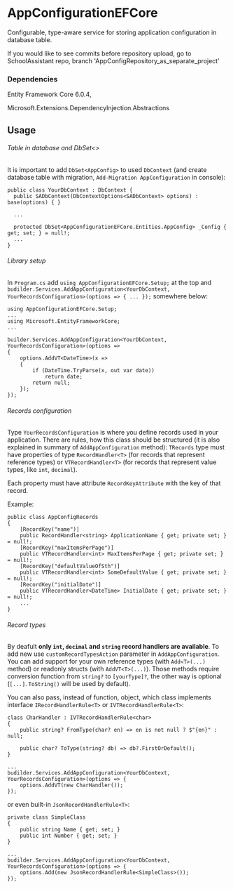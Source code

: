 # AppConfigurationEFCore
Configurable, type-aware service for storing application configuration in database table.

If you would like to see commits before repository upload, go to SchoolAssistant repo, branch 'AppConfigRepository_as_separate_project'

### Dependencies
Entity Framework Core 6.0.4,

Microsoft.Extensions.DependencyInjection.Abstractions


## Usage
###### Table in database and DbSet<>
It is important to add `DbSet<AppConfig>` to used `DbContext` (and create database table with migration, `Add-Migration AppConfiguration` in console):
```
public class YourDbContext : DbContext {
  public SADbContext(DbContextOptions<SADbContext> options) : base(options) { }
  
  ...
  
  protected DbSet<AppConfigurationEFCore.Entities.AppConfig> _Config { get; set; } = null!;
  ...
}
```

###### Library setup
In `Program.cs` add `using AppConfigurationEFCore.Setup;` at the top and `budilder.Services.AddAppConfiguration<YourDbContext, YourRecordsConfiguration>(options => { ... });` somewhere below:
```
using AppConfigurationEFCore.Setup;
...
using Microsoft.EntityFrameworkCore;
...

builder.Services.AddAppConfiguration<YourDbContext, YourRecordsConfiguration>(options =>
{
    options.AddVT<DateTime>(x =>
    {
        if (DateTime.TryParse(x, out var date))
            return date;
        return null;
    });
});
```

###### Records configuration
Type `YourRecordsConfiguration` is where you define records used in your application. There are rules, how this class should be structured (it is also explained in summary of `AddAppConfiguration` method):
`TRecords` type must have properties of type `RecordHandler<T>` (for records that represent reference types)
or `VTRecordHandler<T>` (for records that represent value types, like `int`, `decimal`).

Each property must have attribute `RecordKeyAttribute` with the key of that record.

Example:
```
public class AppConfigRecords 
{
    [RecordKey("name")]
    public RecordHandler<string> ApplicationName { get; private set; } = null!;
    [RecordKey("maxItemsPerPage")]
    public VTRecordHandler<int> MaxItemsPerPage { get; private set; } = null!;
    [RecordKey("defaultValueOfSth")]
    public VTRecordHandler<int> SomeDefaultValue { get; private set; } = null!;
    [RecordKey("initialDate")]
    public VTRecordHandler<DateTime> InitialDate { get; private set; } = null!;
    ...
}
```

###### Record types
By deafult **only `int`, `decimal` and `string` record handlers are available**. To add new use `customRecordTypesAction` parameter in `AddAppConfiguration`. You can add support for your own reference types (with `Add<T>(...)` method) or readonly structs (with `AddVT<T>(...)`). Those methods require conversion function from `string?` to `[yourType]?`, the other way is optional (`[...].ToString()` will be used by default).

You can also pass, instead of function, object, which class implements interface `IRecordHandlerRule<T>` or `IVTRecordHandlerRule<T>`:
```
class CharHandler : IVTRecordHandlerRule<char>
{
    public string? FromType(char? en) => en is not null ? $"{en}" : null;

    public char? ToType(string? db) => db?.FirstOrDefault();
}

...
budilder.Services.AddAppConfiguration<YourDbContext, YourRecordsConfiguration>(options => {
    options.AddVT(new CharHandler());
});
```
or even built-in `JsonRecordHandlerRule<T>`:
```
private class SimpleClass
{
    public string Name { get; set; }
    public int Number { get; set; }
}

...
budilder.Services.AddAppConfiguration<YourDbContext, YourRecordsConfiguration>(options => {
    options.Add(new JsonRecordHandlerRule<SimpleClass>());
});
```
